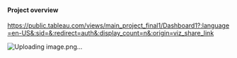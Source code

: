#### Project overview
  https://public.tableau.com/views/main_project_final1/Dashboard1?:language=en-US&:sid=&:redirect=auth&:display_count=n&:origin=viz_share_link

  ![Uploading image.png…]()


